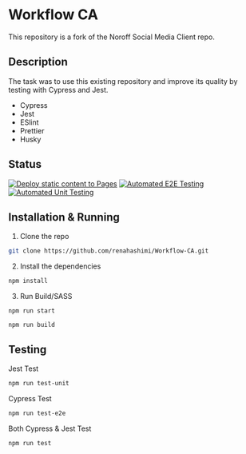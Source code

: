 # Workflow CA

This repository is a fork of the Noroff Social Media Client repo.

## Description

The task was to use this existing repository and improve its quality by testing with Cypress and Jest.

- Cypress
- Jest
- ESlint
- Prettier
- Husky

## Status

[![Deploy static content to Pages](https://github.com/renahashimi/Workflow-CA/actions/workflows/pages.yml/badge.svg)](https://github.com/renahashimi/Workflow-CA/actions/workflows/pages.yml)
[![Automated E2E Testing](https://github.com/renahashimi/Workflow-CA/actions/workflows/e2e-test.yml/badge.svg)](https://github.com/renahashimi/Workflow-CA/actions/workflows/e2e-test.yml)
[![Automated Unit Testing](https://github.com/renahashimi/Workflow-CA/actions/workflows/test.yml/badge.svg)](https://github.com/renahashimi/Workflow-CA/actions/workflows/test.yml)


## Installation & Running

1. Clone the repo

```bash
git clone https://github.com/renahashimi/Workflow-CA.git
```

2. Install the dependencies

```bash
npm install
```

3. Run Build/SASS

```bas
npm run start
```

```bas
npm run build
```

## Testing

Jest Test

```bash
npm run test-unit
```

Cypress Test

```bash
npm run test-e2e
```

Both Cypress & Jest Test

```bash
npm run test
```
